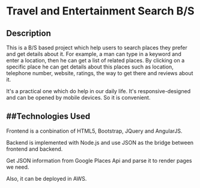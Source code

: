 # Travel and Entertainment Search B/S

Description
-

This is a B/S based project which help users to search places they prefer and get details about it. For example, a man can type in a keyword and enter a location, then he can get a list of related places. By clicking on a specific place he can get details about this places such as location, telephone number, website, ratings, the way to get there and reviews about it.

It's a practical one which do help in our daily life. It's responsive-designed and can be opened by mobile devices. So it is convenient.

##Technologies Used
-

Frontend is a conbination of HTML5, Bootstrap, JQuery and AngularJS.

Backend is implemented with Node.js and use JSON as the bridge between frontend and backend.

Get JSON information from Google Places Api and parse it to render pages we need.

Also, it can be deployed in AWS.